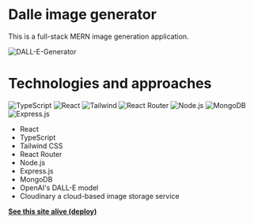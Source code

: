 # Dalle image generator
This is a full-stack MERN image generation application.

![DALL-E-Generator](https://github.com/Prizzz/dalle-generator/assets/38956893/675f923d-c0c9-4a1c-9c80-417a6d3d35dc)

# Technologies and approaches
![TypeScript](https://img.shields.io/badge/TypeScript-007ACC?style=for-the-badge&logo=typescript&logoColor=white)
![React](https://img.shields.io/badge/React-20232A?style=for-the-badge&logo=react&logoColor=61DAFB)
![Tailwind](https://img.shields.io/badge/Tailwind_CSS-38B2AC?style=for-the-badge&logo=tailwind-css&logoColor=white)
![React Router](https://img.shields.io/badge/React_Router-CA4245?style=for-the-badge&logo=react-router&logoColor=white)
![Node.js](https://img.shields.io/badge/Node.js-43853D?style=for-the-badge&logo=node.js&logoColor=white)
![MongoDB](https://img.shields.io/badge/MongoDB-4EA94B?style=for-the-badge&logo=mongodb&logoColor=white)
![Express.js](https://img.shields.io/badge/Express.js-404D59?style=for-the-badge)
* React
* TypeScript
* Tailwind CSS
* React Router
* Node.js
* Express.js
* MongoDB
* OpenAI's DALL-E model
* Cloudinary a cloud-based image storage service

**[See this site alive (deploy)](https://dalle-generator-k4uz.vercel.app/)**
